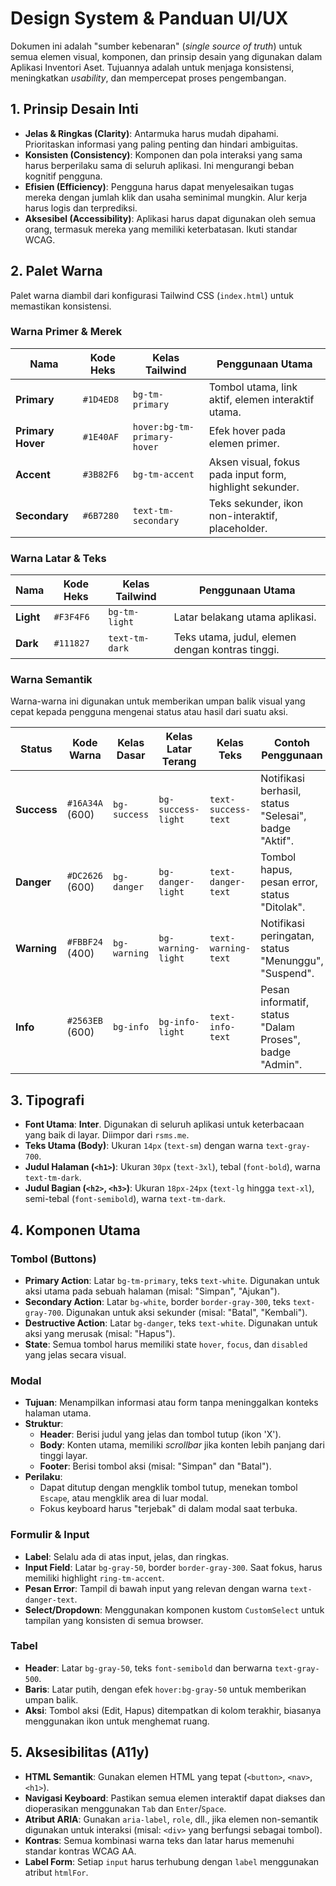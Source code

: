 # Design System & Panduan UI/UX

Dokumen ini adalah "sumber kebenaran" (*single source of truth*) untuk semua elemen visual, komponen, dan prinsip desain yang digunakan dalam Aplikasi Inventori Aset. Tujuannya adalah untuk menjaga konsistensi, meningkatkan *usability*, dan mempercepat proses pengembangan.

## 1. Prinsip Desain Inti

-   **Jelas & Ringkas (Clarity)**: Antarmuka harus mudah dipahami. Prioritaskan informasi yang paling penting dan hindari ambiguitas.
-   **Konsisten (Consistency)**: Komponen dan pola interaksi yang sama harus berperilaku sama di seluruh aplikasi. Ini mengurangi beban kognitif pengguna.
-   **Efisien (Efficiency)**: Pengguna harus dapat menyelesaikan tugas mereka dengan jumlah klik dan usaha seminimal mungkin. Alur kerja harus logis dan terprediksi.
-   **Aksesibel (Accessibility)**: Aplikasi harus dapat digunakan oleh semua orang, termasuk mereka yang memiliki keterbatasan. Ikuti standar WCAG.

## 2. Palet Warna

Palet warna diambil dari konfigurasi Tailwind CSS (`index.html`) untuk memastikan konsistensi.

### Warna Primer & Merek
| Nama            | Kode Heks   | Kelas Tailwind | Penggunaan Utama                                          |
| --------------- | ----------- | -------------- | --------------------------------------------------------- |
| **Primary**     | `#1D4ED8`   | `bg-tm-primary`  | Tombol utama, link aktif, elemen interaktif utama.        |
| **Primary Hover** | `#1E40AF`   | `hover:bg-tm-primary-hover` | Efek hover pada elemen primer.                            |
| **Accent**      | `#3B82F6`   | `bg-tm-accent`   | Aksen visual, fokus pada input form, highlight sekunder.  |
| **Secondary**   | `#6B7280`   | `text-tm-secondary` | Teks sekunder, ikon non-interaktif, placeholder.          |

### Warna Latar & Teks
| Nama            | Kode Heks   | Kelas Tailwind | Penggunaan Utama                                          |
| --------------- | ----------- | -------------- | --------------------------------------------------------- |
| **Light**       | `#F3F4F6`   | `bg-tm-light`    | Latar belakang utama aplikasi.                            |
| **Dark**        | `#111827`   | `text-tm-dark`   | Teks utama, judul, elemen dengan kontras tinggi.          |

### Warna Semantik
Warna-warna ini digunakan untuk memberikan umpan balik visual yang cepat kepada pengguna mengenai status atau hasil dari suatu aksi.

| Status      | Kode Warna      | Kelas Dasar       | Kelas Latar Terang | Kelas Teks        | Contoh Penggunaan                                        |
| ----------- | --------------- | ----------------- | ------------------ | ----------------- | -------------------------------------------------------- |
| **Success** | `#16A34A` (600) | `bg-success`      | `bg-success-light` | `text-success-text` | Notifikasi berhasil, status "Selesai", badge "Aktif".    |
| **Danger**  | `#DC2626` (600) | `bg-danger`       | `bg-danger-light`  | `text-danger-text`  | Tombol hapus, pesan error, status "Ditolak".             |
| **Warning** | `#FBBF24` (400) | `bg-warning`      | `bg-warning-light` | `text-warning-text` | Notifikasi peringatan, status "Menunggu", "Suspend".     |
| **Info**    | `#2563EB` (600) | `bg-info`         | `bg-info-light`    | `text-info-text`    | Pesan informatif, status "Dalam Proses", badge "Admin".  |

## 3. Tipografi

-   **Font Utama**: **Inter**. Digunakan di seluruh aplikasi untuk keterbacaan yang baik di layar. Diimpor dari `rsms.me`.
-   **Teks Utama (Body)**: Ukuran `14px` (`text-sm`) dengan warna `text-gray-700`.
-   **Judul Halaman (`<h1>`)**: Ukuran `30px` (`text-3xl`), tebal (`font-bold`), warna `text-tm-dark`.
-   **Judul Bagian (`<h2>`, `<h3>`)**: Ukuran `18px-24px` (`text-lg` hingga `text-xl`), semi-tebal (`font-semibold`), warna `text-tm-dark`.

## 4. Komponen Utama

### Tombol (Buttons)
-   **Primary Action**: Latar `bg-tm-primary`, teks `text-white`. Digunakan untuk aksi utama pada sebuah halaman (misal: "Simpan", "Ajukan").
-   **Secondary Action**: Latar `bg-white`, border `border-gray-300`, teks `text-gray-700`. Digunakan untuk aksi sekunder (misal: "Batal", "Kembali").
-   **Destructive Action**: Latar `bg-danger`, teks `text-white`. Digunakan untuk aksi yang merusak (misal: "Hapus").
-   **State**: Semua tombol harus memiliki state `hover`, `focus`, dan `disabled` yang jelas secara visual.

### Modal
-   **Tujuan**: Menampilkan informasi atau form tanpa meninggalkan konteks halaman utama.
-   **Struktur**:
    -   **Header**: Berisi judul yang jelas dan tombol tutup (ikon 'X').
    -   **Body**: Konten utama, memiliki *scrollbar* jika konten lebih panjang dari tinggi layar.
    -   **Footer**: Berisi tombol aksi (misal: "Simpan" dan "Batal").
-   **Perilaku**:
    -   Dapat ditutup dengan mengklik tombol tutup, menekan tombol `Escape`, atau mengklik area di luar modal.
    -   Fokus keyboard harus "terjebak" di dalam modal saat terbuka.

### Formulir & Input
-   **Label**: Selalu ada di atas input, jelas, dan ringkas.
-   **Input Field**: Latar `bg-gray-50`, border `border-gray-300`. Saat fokus, harus memiliki highlight `ring-tm-accent`.
-   **Pesan Error**: Tampil di bawah input yang relevan dengan warna `text-danger-text`.
-   **Select/Dropdown**: Menggunakan komponen kustom `CustomSelect` untuk tampilan yang konsisten di semua browser.

### Tabel
-   **Header**: Latar `bg-gray-50`, teks `font-semibold` dan berwarna `text-gray-500`.
-   **Baris**: Latar putih, dengan efek `hover:bg-gray-50` untuk memberikan umpan balik.
-   **Aksi**: Tombol aksi (Edit, Hapus) ditempatkan di kolom terakhir, biasanya menggunakan ikon untuk menghemat ruang.

## 5. Aksesibilitas (A11y)

-   **HTML Semantik**: Gunakan elemen HTML yang tepat (`<button>`, `<nav>`, `<h1>`).
-   **Navigasi Keyboard**: Pastikan semua elemen interaktif dapat diakses dan dioperasikan menggunakan `Tab` dan `Enter`/`Space`.
-   **Atribut ARIA**: Gunakan `aria-label`, `role`, dll., jika elemen non-semantik digunakan untuk interaksi (misal: `<div>` yang berfungsi sebagai tombol).
-   **Kontras**: Semua kombinasi warna teks dan latar harus memenuhi standar kontras WCAG AA.
-   **Label Form**: Setiap `input` harus terhubung dengan `label` menggunakan atribut `htmlFor`.
